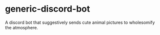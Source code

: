 # generic-discord-bot
A discord bot that suggestively sends cute animal pictures to wholesomify the atmosphere.
